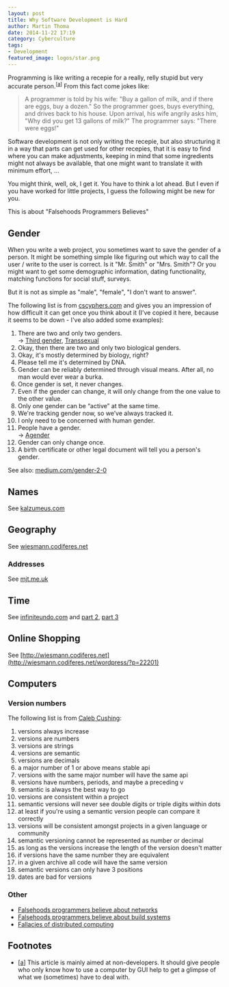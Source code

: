 ```yaml
---
layout: post
title: Why Software Development is Hard
author: Martin Thoma
date: 2014-11-22 17:19
category: Cyberculture
tags:
- Development
featured_image: logos/star.png
---
```

Programming is like writing a recepie for a really, relly stupid but very
accurate person.<sup>[<a href="#target-audience" name="target-audience-ref">a</a>]</sup>
From this fact come jokes like:

> A programmer is told by his wife:
> "Buy a gallon of milk, and if there are eggs, buy a dozen."
> So the programmer goes, buys everything, and drives back to his house.
> Upon arrival, his wife angrily asks him, "Why did you get 13 gallons of milk?"
> The programmer says: "There were eggs!"


Software development is not only writing the recepie, but also structuring it
in a way that parts can get used for other recepies, that it is easy to find
where you can make adjustments, keeping in mind that some ingredients might
not always be available, that one might want to translate it with minimum
effort, ...

You might think, well, ok, I get it. You have to think a lot ahead. But I even
if you have worked for little projects, I guess the following might be new for
you.

This is about "Falsehoods Programmers Believes"


## Gender

When you write a web project, you sometimes want to save the gender of a
person. It might be something simple like figuring out which way to call the
user / write to the user is correct. Is it "Mr. Smith" or "Mrs. Smith"?
Or you might want to get some demographic information, dating functionality,
matching functions for social stuff, surveys.

But it is not as simple as "male", "female", "I don't want to answer".

The following list is from [cscyphers.com](http://www.cscyphers.com/blog/2012/06/28/falsehoods-programmers-believe-about-gender/) and gives you an impression of how difficult
it can get once you think about it (I've copied it here, because it seems to be
down - I've also added some examples):

1. There are two and only two genders.<br/>
   &rightarrow; [Third gender](https://en.wikipedia.org/wiki/Third_gender), [Transsexual](https://en.wikipedia.org/wiki/Transsexual)
2. Okay, then there are two and only two biological genders.
3. Okay, it's mostly determined by biology, right?
4. Please tell me it's determined by DNA.
5. Gender can be reliably determined through visual means. After all, no man would ever wear a burka.
6. Once gender is set, it never changes.
7. Even if the gender can change, it will only change from the one value to the other value.
8. Only one gender can be “active” at the same time.
9. We're tracking gender now, so we’ve always tracked it.
10. I only need to be concerned with human gender.
11. People have a gender.<br/>
    &rightarrow; [Agender](https://en.wikipedia.org/wiki/Genderqueer#Definitions_and_identity)
12. Gender can only change once.
13. A birth certificate or other legal document will tell you a person's gender.

See also: [medium.com/gender-2-0](https://medium.com/gender-2-0/falsehoods-programmers-believe-about-gender-f9a3512b4c9c#.rwr32ewdo)


## Names

See [kalzumeus.com](http://www.kalzumeus.com/2010/06/17/falsehoods-programmers-believe-about-names/)


## Geography

See [wiesmann.codiferes.net](http://wiesmann.codiferes.net/wordpress/?p=15187&lang=en)


### Addresses

See [mjt.me.uk](https://www.mjt.me.uk/posts/falsehoods-programmers-believe-about-addresses/)


## Time
See [infiniteundo.com](http://infiniteundo.com/post/25326999628/falsehoods-programmers-believe-about-time) and [part 2](http://infiniteundo.com/post/25509354022/more-falsehoods-programmers-believe-about-time), [part 3](http://puzzling.org/technology/computer-programming/2012/06/more-falsehoods-programmers-believe-about-time/)


## Online Shopping

See [http://wiesmann.codiferes.net](http://wiesmann.codiferes.net/wordpress/?p=22201)


## Computers

### Version numbers

The following list is from [Caleb Cushing](https://github.com/xenoterracide/falsehoods/blob/master/versions.md):

1. versions always increase
1. versions are numbers
1. versions are strings
1. versions are semantic
1. versions are decimals
1. a major number of 1 or above means stable api
1. versions with the same major number will have the same api
1. versions have numbers, periods, and maybe a preceding v
1. semantic is always the best way to go
1. versions are consistent within a project
1. semantic versions will never see double digits or triple digits within dots
1. at least if you're using a semantic version people can compare it correctly
1. versions will be consistent amongst projects in a given language or
   community
1. semantic versioning cannot be represented as number or decimal
1. as long as the versions increase the length of the version doesn't matter
1. if versions have the same number they are equivalent
1. in a given archive all code will have the same version
1. semantic versions can only have 3 positions
1. dates are bad for versions


### Other

* [Falsehoods programmers believe about networks](http://blog.erratasec.com/2012/06/falsehoods-programmers-believe-about.html#.VrHTsrIrLVN)
* [Falsehoods programmers believe about build systems](http://pozorvlak.livejournal.com/174763.html)
* [Fallacies of distributed computing](https://en.wikipedia.org/wiki/Fallacies_of_distributed_computing)


## Footnotes

* [<a href="#target-audience-ref" name="target-audience">a</a>] This article
  is mainly aimed at non-developers. It should give people who only know how to
  use a computer by GUI help to get a glimpse of what we (sometimes) have to
  deal with.
